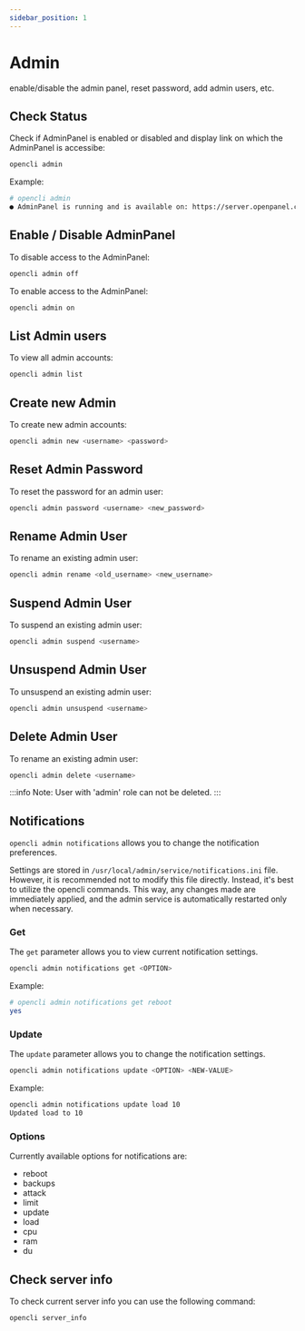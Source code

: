 ```yaml
---
sidebar_position: 1
---
```


# Admin

enable/disable the admin panel, reset password, add admin users, etc.

## Check Status

Check if AdminPanel is enabled or disabled and display link on which the AdminPanel is accessibe:

```bash
opencli admin
```

Example:
```bash
# opencli admin
● AdminPanel is running and is available on: https://server.openpanel.co:2087/
```

## Enable / Disable AdminPanel

To disable access to the AdminPanel:

```bash
opencli admin off
```

To enable access to the AdminPanel:

```bash
opencli admin on
```
## List Admin users

To view all admin accounts:

```bash
opencli admin list
```

## Create new Admin

To create new admin accounts:

```bash
opencli admin new <username> <password>
```
## Reset Admin Password

To reset the password for an admin user:

```bash
opencli admin password <username> <new_password>
```

## Rename Admin User

To rename an existing admin user:

```bash
opencli admin rename <old_username> <new_username>
```

## Suspend Admin User

To suspend an existing admin user:

```bash
opencli admin suspend <username>
```

## Unsuspend Admin User

To unsuspend an existing admin user:

```bash
opencli admin unsuspend <username>
```

## Delete Admin User

To rename an existing admin user:

```bash
opencli admin delete <username>
```

:::info
Note: User with 'admin' role can not be deleted.
:::

## Notifications

`opencli admin notifications` allows you to change the notification preferences.

Settings are stored in `/usr/local/admin/service/notifications.ini` file. However, it is recommended not to modify this file directly. Instead, it's best to utilize the opencli commands. This way, any changes made are immediately applied, and the admin service is automatically restarted only when necessary.

### Get

The `get` parameter allows you to view current notification settings.

```bash
opencli admin notifications get <OPTION>
```

Example:

```bash
# opencli admin notifications get reboot
yes
```

### Update

The `update` parameter allows you to change the notification settings.


```bash
opencli admin notifications update <OPTION> <NEW-VALUE>
```

Example:
```bash
opencli admin notifications update load 10
Updated load to 10
```

### Options

Currently available options for notifications are:

- reboot
- backups
- attack
- limit
- update
- load
- cpu
- ram
- du

## Check server info

To check current server info you can use the following command:

```bash
opencli server_info 
```
